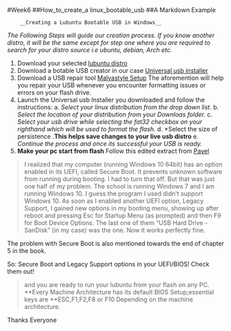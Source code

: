 #Week6
##How_to_create_a linux_bootable_usb
##A Markdown Example

        __Creating a Lubuntu Bootable USB in Windows__

*The Following Steps will guide our creation process. If you know another distro,
 it will be the same except for step one where you are required to search for your distro source i.e ubuntu, debian, Arch etc.*
1. Download your selected [lubuntu  distro](https://lubuntu.me/downloads/)
2. Download a botable USB creator in our case [ Universal usb installer](https://www.pendrivelinux.com/universal-usb-installer-easy-as-1-2-3/)
3. Download a USB repair tool [Malvastyle Setup](http://malvastyle.com/removable-usb-disk-repair/)
The aforemention will help you repair your USB whenever you encounter formatting issues or errors on your flash drive.
4. Launch the Universal usb Installer you downloaded and follow the instructions:
a. *Select your linux distribution from the drop down list.*
b. *Select the location of your distribution from your Downloas folder.*
c. *Select your usb drive while selecting the fat32 checkbox on your righthand which will be used to format the flash.*
d. *Select the size of persistence .**This helps save changes to your live usb distro**
e. *Continue the process and once its successful your USB is ready.*
5. **Make your pc start from flash**
Follow this edited extract from [Pavel](https://github.com/paveldanek/Persistence_Problem/blob/master/Persistence.txt)
>I realized that my computer (running Windows 10 64bit) has an option enabled in its UEFI, called Secure Boot.
 It prevents unknown software from running during booting.
 I had to turn that off. But that was just one half of my problem.
 The school is running Windows 7 and I am running Windows 10.
 I guess the program I used didn’t support Windows 10.
 As soon as I enabled another UEFI option, Legacy Support,
 I gained new options in my booting menu, showing up after reboot and pressing Esc for Startup Menu (as prompted)
 and then F9 for Boot Device Options. The last one of them “USB Hard Drive - SanDisk” (in my case) was the one.
Now it works perfectly fine. 

The problem with Secure Boot is also mentioned towards the end of chapter 5 in the book.

So: Secure Boot and Legacy Support options in your UEFI/BIOS! Check them out!
> and you are ready to run your lubuntu from your flash on any PC. 
**Every Machine Architecture has its default BIOS Setup;essential keys are  **ESC,F1,F2,F8 or F10
Depending on the machine architecture.

Thanks Everyone

